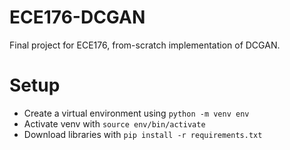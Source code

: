 # ECE176-DCGAN
Final project for ECE176, from-scratch implementation of DCGAN.

# Setup 
- Create a virtual environment using `python -m venv env`
- Activate venv with `source env/bin/activate`
- Download libraries with `pip install -r requirements.txt`